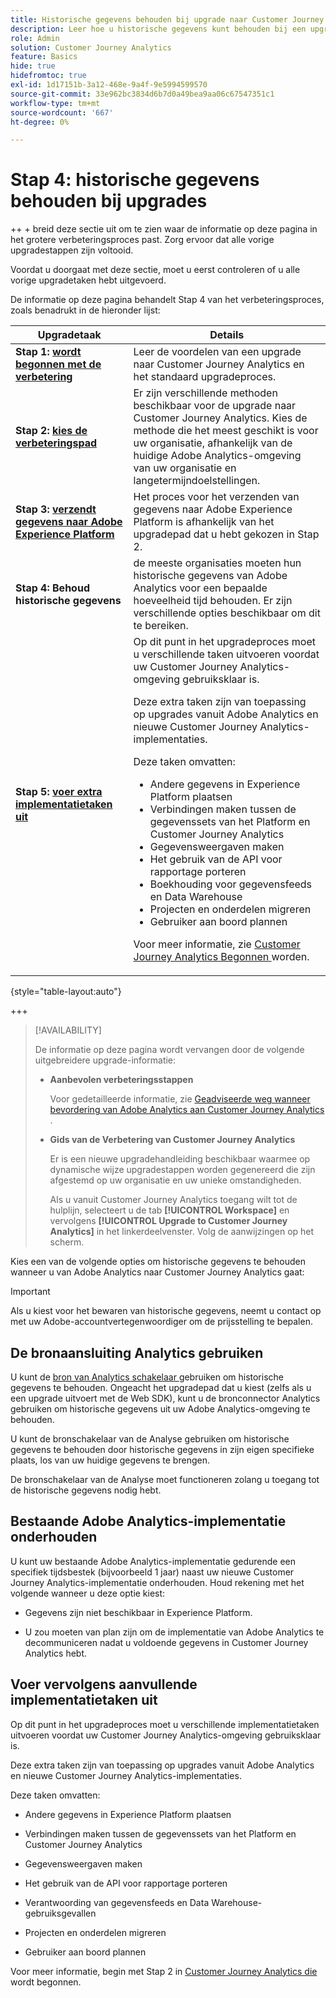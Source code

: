 ```yaml
---
title: Historische gegevens behouden bij upgrade naar Customer Journey Analytics
description: Leer hoe u historische gegevens kunt behouden bij een upgrade naar Customer Journey Analytics
role: Admin
solution: Customer Journey Analytics
feature: Basics
hide: true
hidefromtoc: true
exl-id: 1d17151b-3a12-468e-9a4f-9e5994599570
source-git-commit: 33e962bc3834d6b7d0a49bea9aa06c67547351c1
workflow-type: tm+mt
source-wordcount: '667'
ht-degree: 0%

---
```


# Stap 4: historische gegevens behouden bij upgrades

++ + breid deze sectie uit om te zien waar de informatie op deze pagina in het grotere verbeteringsproces past. Zorg ervoor dat alle vorige upgradestappen zijn voltooid.

Voordat u doorgaat met deze sectie, moet u eerst controleren of u alle vorige upgradetaken hebt uitgevoerd.

De informatie op deze pagina behandelt Stap 4 van het verbeteringsproces, zoals benadrukt in de hieronder lijst:

| Upgradetaak | Details |
|---------|----------|
| **Stap 1: [ wordt begonnen met de verbetering](/help/getting-started/cja-upgrade/cja-upgrade-getstarted.md)** | Leer de voordelen van een upgrade naar Customer Journey Analytics en het standaard upgradeproces. |
| **Stap 2: [ kies de verbeteringspad](/help/getting-started/cja-upgrade/cja-upgrade-path.md)** | Er zijn verschillende methoden beschikbaar voor de upgrade naar Customer Journey Analytics. Kies de methode die het meest geschikt is voor uw organisatie, afhankelijk van de huidige Adobe Analytics-omgeving van uw organisatie en langetermijndoelstellingen. |
| **Stap 3: [ verzendt gegevens naar Adobe Experience Platform](/help/getting-started/cja-upgrade/cja-upgrade-send-to-platform.md)** | Het proces voor het verzenden van gegevens naar Adobe Experience Platform is afhankelijk van het upgradepad dat u hebt gekozen in Stap 2. |
| <span class="preview">**Stap 4: Behoud historische gegevens**</span> | <span class="preview"> de meeste organisaties moeten hun historische gegevens van Adobe Analytics voor een bepaalde hoeveelheid tijd behouden. Er zijn verschillende opties beschikbaar om dit te bereiken.</span> |
| **Stap 5: [ voer extra implementatietaken uit](/help/getting-started/cja-getting-started.md)** | Op dit punt in het upgradeproces moet u verschillende taken uitvoeren voordat uw Customer Journey Analytics-omgeving gebruiksklaar is.<p>Deze extra taken zijn van toepassing op upgrades vanuit Adobe Analytics en nieuwe Customer Journey Analytics-implementaties.</p><p>Deze taken omvatten:</p><ul><li>Andere gegevens in Experience Platform plaatsen</li><li>Verbindingen maken tussen de gegevenssets van het Platform en Customer Journey Analytics</li><li>Gegevensweergaven maken</li><li>Het gebruik van de API voor rapportage porteren</li><li>Boekhouding voor gegevensfeeds en Data Warehouse</li><li>Projecten en onderdelen migreren</li><li>Gebruiker aan boord plannen</li></ul> <p>Voor meer informatie, zie [ Customer Journey Analytics Begonnen ](/help/getting-started/cja-getting-started.md) worden. |

{style="table-layout:auto"}

+++

>[!AVAILABILITY]
>
>De informatie op deze pagina wordt vervangen door de volgende uitgebreidere upgrade-informatie: <ul><li>**Aanbevolen verbeteringsstappen**<p>Voor gedetailleerde informatie, zie [ Geadviseerde weg wanneer bevordering van Adobe Analytics aan Customer Journey Analytics ](/help/getting-started/cja-upgrade/cja-upgrade-recommendations.md).</p></li><li>**Gids van de Verbetering van Customer Journey Analytics**<p>Er is een nieuwe upgradehandleiding beschikbaar waarmee op dynamische wijze upgradestappen worden gegenereerd die zijn afgestemd op uw organisatie en uw unieke omstandigheden.</p><p>Als u vanuit Customer Journey Analytics toegang wilt tot de hulplijn, selecteert u de tab **[!UICONTROL Workspace]** en vervolgens **[!UICONTROL Upgrade to Customer Journey Analytics]** in het linkerdeelvenster. Volg de aanwijzingen op het scherm.</p></li></ul>

Kies een van de volgende opties om historische gegevens te behouden wanneer u van Adobe Analytics naar Customer Journey Analytics gaat:

>[!IMPORTANT]
>
>Als u kiest voor het bewaren van historische gegevens, neemt u contact op met uw Adobe-accountvertegenwoordiger om de prijsstelling te bepalen.

## De bronaansluiting Analytics gebruiken

U kunt de [ bron van Analytics schakelaar ](/help/data-ingestion/analytics.md) gebruiken om historische gegevens te behouden. Ongeacht het upgradepad dat u kiest (zelfs als u een upgrade uitvoert met de Web SDK), kunt u de bronconnector Analytics gebruiken om historische gegevens uit uw Adobe Analytics-omgeving te behouden.

U kunt de bronschakelaar van de Analyse gebruiken om historische gegevens te behouden door historische gegevens in zijn eigen specifieke plaats, los van uw huidige gegevens te brengen.

De bronschakelaar van de Analyse moet functioneren zolang u toegang tot de historische gegevens nodig hebt.

<!-- Another possibility in the future: Map historical data in a way that allows you to tie it to your new data.  Possible? Explain -->

## Bestaande Adobe Analytics-implementatie onderhouden

U kunt uw bestaande Adobe Analytics-implementatie gedurende een specifiek tijdsbestek (bijvoorbeeld 1 jaar) naast uw nieuwe Customer Journey Analytics-implementatie onderhouden. Houd rekening met het volgende wanneer u deze optie kiest:

* Gegevens zijn niet beschikbaar in Experience Platform.

* U zou moeten van plan zijn om de implementatie van Adobe Analytics te decommuniceren nadat u voldoende gegevens in Customer Journey Analytics hebt.

## Voer vervolgens aanvullende implementatietaken uit

Op dit punt in het upgradeproces moet u verschillende implementatietaken uitvoeren voordat uw Customer Journey Analytics-omgeving gebruiksklaar is.

Deze extra taken zijn van toepassing op upgrades vanuit Adobe Analytics en nieuwe Customer Journey Analytics-implementaties.

Deze taken omvatten:

* Andere gegevens in Experience Platform plaatsen

* Verbindingen maken tussen de gegevenssets van het Platform en Customer Journey Analytics

* Gegevensweergaven maken

* Het gebruik van de API voor rapportage porteren

* Verantwoording van gegevensfeeds en Data Warehouse-gebruiksgevallen

* Projecten en onderdelen migreren

* Gebruiker aan boord plannen

Voor meer informatie, begin met Stap 2 in [ Customer Journey Analytics die ](/help/getting-started/cja-getting-started.md) wordt begonnen.
